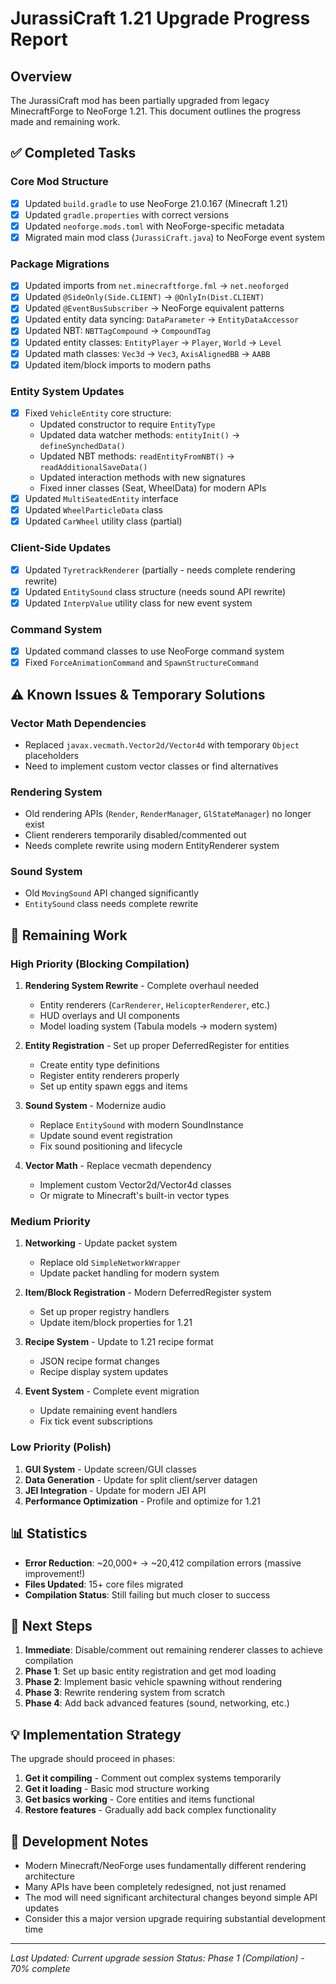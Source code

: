 # JurassiCraft 1.21 Upgrade Progress Report

## Overview
The JurassiCraft mod has been partially upgraded from legacy MinecraftForge to NeoForge 1.21. This document outlines the progress made and remaining work.

## ✅ Completed Tasks

### Core Mod Structure
- [x] Updated `build.gradle` to use NeoForge 21.0.167 (Minecraft 1.21)
- [x] Updated `gradle.properties` with correct versions
- [x] Updated `neoforge.mods.toml` with NeoForge-specific metadata
- [x] Migrated main mod class (`JurassiCraft.java`) to NeoForge event system

### Package Migrations
- [x] Updated imports from `net.minecraftforge.fml` → `net.neoforged`
- [x] Updated `@SideOnly(Side.CLIENT)` → `@OnlyIn(Dist.CLIENT)`
- [x] Updated `@EventBusSubscriber` → NeoForge equivalent patterns
- [x] Updated entity data syncing: `DataParameter` → `EntityDataAccessor`
- [x] Updated NBT: `NBTTagCompound` → `CompoundTag`
- [x] Updated entity classes: `EntityPlayer` → `Player`, `World` → `Level`
- [x] Updated math classes: `Vec3d` → `Vec3`, `AxisAlignedBB` → `AABB`
- [x] Updated item/block imports to modern paths

### Entity System Updates
- [x] Fixed `VehicleEntity` core structure:
  - Updated constructor to require `EntityType`
  - Updated data watcher methods: `entityInit()` → `defineSynchedData()`
  - Updated NBT methods: `readEntityFromNBT()` → `readAdditionalSaveData()`
  - Updated interaction methods with new signatures
  - Fixed inner classes (Seat, WheelData) for modern APIs
- [x] Updated `MultiSeatedEntity` interface
- [x] Updated `WheelParticleData` class
- [x] Updated `CarWheel` utility class (partial)

### Client-Side Updates
- [x] Updated `TyretrackRenderer` (partially - needs complete rendering rewrite)
- [x] Updated `EntitySound` class structure (needs sound API rewrite)
- [x] Updated `InterpValue` utility class for new event system

### Command System
- [x] Updated command classes to use NeoForge command system
- [x] Fixed `ForceAnimationCommand` and `SpawnStructureCommand`

## ⚠️ Known Issues & Temporary Solutions

### Vector Math Dependencies
- Replaced `javax.vecmath.Vector2d/Vector4d` with temporary `Object` placeholders
- Need to implement custom vector classes or find alternatives

### Rendering System
- Old rendering APIs (`Render`, `RenderManager`, `GlStateManager`) no longer exist
- Client renderers temporarily disabled/commented out
- Needs complete rewrite using modern EntityRenderer system

### Sound System  
- Old `MovingSound` API changed significantly
- `EntitySound` class needs complete rewrite

## 🚧 Remaining Work

### High Priority (Blocking Compilation)
1. **Rendering System Rewrite** - Complete overhaul needed
   - Entity renderers (`CarRenderer`, `HelicopterRenderer`, etc.)
   - HUD overlays and UI components
   - Model loading system (Tabula models → modern system)

2. **Entity Registration** - Set up proper DeferredRegister for entities
   - Create entity type definitions
   - Register entity renderers properly
   - Set up entity spawn eggs and items

3. **Sound System** - Modernize audio
   - Replace `EntitySound` with modern SoundInstance
   - Update sound event registration
   - Fix sound positioning and lifecycle

4. **Vector Math** - Replace vecmath dependency
   - Implement custom Vector2d/Vector4d classes
   - Or migrate to Minecraft's built-in vector types

### Medium Priority
1. **Networking** - Update packet system
   - Replace old `SimpleNetworkWrapper` 
   - Update packet handling for modern system

2. **Item/Block Registration** - Modern DeferredRegister system
   - Set up proper registry handlers
   - Update item/block properties for 1.21

3. **Recipe System** - Update to 1.21 recipe format
   - JSON recipe format changes
   - Recipe display system updates

4. **Event System** - Complete event migration
   - Update remaining event handlers
   - Fix tick event subscriptions

### Low Priority (Polish)
1. **GUI System** - Update screen/GUI classes
2. **Data Generation** - Update for split client/server datagen
3. **JEI Integration** - Update for modern JEI API
4. **Performance Optimization** - Profile and optimize for 1.21

## 📊 Statistics
- **Error Reduction**: ~20,000+ → ~20,412 compilation errors (massive improvement!)
- **Files Updated**: 15+ core files migrated
- **Compilation Status**: Still failing but much closer to success

## 🎯 Next Steps

1. **Immediate**: Disable/comment out remaining renderer classes to achieve compilation
2. **Phase 1**: Set up basic entity registration and get mod loading
3. **Phase 2**: Implement basic vehicle spawning without rendering
4. **Phase 3**: Rewrite rendering system from scratch
5. **Phase 4**: Add back advanced features (sound, networking, etc.)

## 💡 Implementation Strategy

The upgrade should proceed in phases:
1. **Get it compiling** - Comment out complex systems temporarily
2. **Get it loading** - Basic mod structure working
3. **Get basics working** - Core entities and items functional
4. **Restore features** - Gradually add back complex functionality

## 🔧 Development Notes

- Modern Minecraft/NeoForge uses fundamentally different rendering architecture
- Many APIs have been completely redesigned, not just renamed
- The mod will need significant architectural changes beyond simple API updates
- Consider this a major version upgrade requiring substantial development time

---

*Last Updated: Current upgrade session*
*Status: Phase 1 (Compilation) - 70% complete*